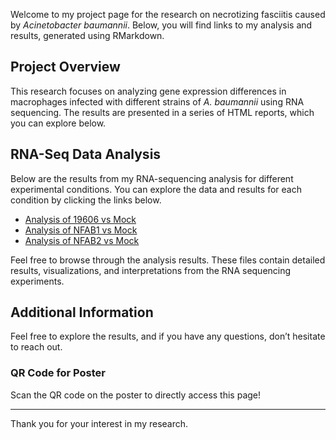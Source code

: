 
Welcome to my project page for the research on necrotizing fasciitis caused by *Acinetobacter baumannii*. Below, you will find links to my analysis and results, generated using RMarkdown.

## Project Overview
This research focuses on analyzing gene expression differences in macrophages infected with different strains of *A. baumannii* using RNA sequencing. The results are presented in a series of HTML reports, which you can explore below.

## RNA-Seq Data Analysis

Below are the results from my RNA-sequencing analysis for different experimental conditions. You can explore the data and results for each condition by clicking the links below.

- [Analysis of 19606 vs Mock](https://chocolatecarmine.github.io/NFAb-data/results/Rmarkdown_19606_mock.html)
- [Analysis of NFAB1 vs Mock](https://chocolatecarmine.github.io/NFAb-data/results/Rmarkdown_NFAB1_mock.html)
- [Analysis of NFAB2 vs Mock](https://chocolatecarmine.github.io/NFAb-data/results/Rmarkdown_NFAB2_mock.html)


Feel free to browse through the analysis results. These files contain detailed results, visualizations, and interpretations from the RNA sequencing experiments.


## Additional Information
Feel free to explore the results, and if you have any questions, don’t hesitate to reach out.

### QR Code for Poster
Scan the QR code on the poster to directly access this page!

---

Thank you for your interest in my research.


